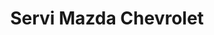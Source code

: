 ---
title: "Servi Mazda Chevrolet"
url: /barrios-unidos/servi-mazda-chevrolet/
shop: piezas de automóviles
---